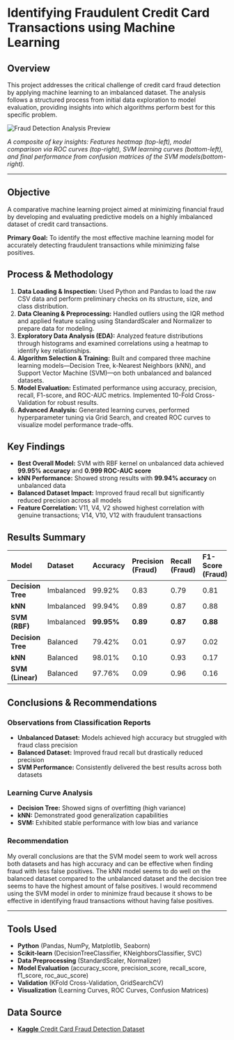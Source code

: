 # Identifying Fraudulent Credit Card Transactions using Machine Learning

## Overview

This project addresses the critical challenge of credit card fraud detection by applying machine learning to an imbalanced dataset. The analysis follows a structured process from initial data exploration to model evaluation, providing insights into which algorithms perform best for this specific problem.

![Fraud Detection Analysis Preview](assets/fraud_detect_vis)

*A composite of key insights: Features heatmap (top-left), model comparison via ROC curves (top-right), SVM learning curves (bottom-left), and final performance from confusion matrices of the SVM models(bottom-right).*

---

## Objective

A comparative machine learning project aimed at minimizing financial fraud by developing and evaluating predictive models on a highly imbalanced dataset of credit card transactions.

**Primary Goal:** To identify the most effective machine learning model for accurately detecting fraudulent transactions while minimizing false positives.

## Process & Methodology
1. **Data Loading & Inspection:** Used Python and Pandas to load the raw CSV data and perform preliminary checks on its structure, size, and class distribution.
2. **Data Cleaning & Preprocessing:** Handled outliers using the IQR method and applied feature scaling using StandardScaler and Normalizer to prepare data for modeling.
3. **Exploratory Data Analysis (EDA):** Analyzed feature distributions through histograms and examined correlations using a heatmap to identify key relationships.
4. **Algorithm Selection & Training:** Built and compared three machine learning models—Decision Tree, k-Nearest Neighbors (kNN), and Support Vector Machine (SVM)—on both unbalanced and balanced datasets.
5. **Model Evaluation:** Estimated performance using accuracy, precision, recall, F1-score, and ROC-AUC metrics. Implemented 10-Fold Cross-Validation for robust results.
6. **Advanced Analysis:** Generated learning curves, performed hyperparameter tuning via Grid Search, and created ROC curves to visualize model performance trade-offs.

## Key Findings

- **Best Overall Model:** SVM with RBF kernel on unbalanced data achieved **99.95% accuracy** and **0.999 ROC-AUC score**
- **kNN Performance:** Showed strong results with **99.94% accuracy** on unbalanced data
- **Balanced Dataset Impact:** Improved fraud recall but significantly reduced precision across all models
- **Feature Correlation:** V11, V4, V2 showed highest correlation with genuine transactions; V14, V10, V12 with fraudulent transactions

## Results Summary

| Model | Dataset | Accuracy | Precision (Fraud) | Recall (Fraud) | F1-Score (Fraud) | ROC-AUC |
| :--- | :--- | :--- | :--- | :--- | :--- | :--- |
| **Decision Tree** | Imbalanced | 99.92% | 0.83 | 0.79 | 0.81 | 0.956 |
| **kNN** | Imbalanced | 99.94% | 0.89 | 0.87 | 0.88 | 0.992 |
| **SVM (RBF)** | Imbalanced | **99.95%** | **0.89** | **0.87** | **0.88** | **0.999** |
| **Decision Tree** | Balanced | 79.42% | 0.01 | 0.97 | 0.02 | 0.883 |
| **kNN** | Balanced | 98.01% | 0.10 | 0.93 | 0.17 | 0.973 |
| **SVM (Linear)** | Balanced | 97.76% | 0.09 | 0.96 | 0.16 | 0.999 |

## Conclusions & Recommendations

### **Observations from Classification Reports**
- **Unbalanced Dataset:** Models achieved high accuracy but struggled with fraud class precision
- **Balanced Dataset:** Improved fraud recall but drastically reduced precision
- **SVM Performance:** Consistently delivered the best results across both datasets

### Learning Curve Analysis
- **Decision Tree:** Showed signs of overfitting (high variance)
- **kNN:** Demonstrated good generalization capabilities
- **SVM:** Exhibited stable performance with low bias and variance

### Recommendation
My overall conclusions are that the SVM model seem to work well across both datasets and has high accuracy and can be effective when finding fraud with less false positives. The kNN model seems to do well on the balanced dataset compared to the unbalanced dataset and the decision tree seems to have the highest amount of false positives. I would recommend using the SVM model in order to minimize fraud because it shows to be effective in identifying fraud transactions without having false positives.

---

## Tools Used

- **Python** (Pandas, NumPy, Matplotlib, Seaborn)
- **Scikit-learn** (DecisionTreeClassifier, KNeighborsClassifier, SVC)
- **Data Preprocessing** (StandardScaler, Normalizer)
- **Model Evaluation** (accuracy_score, precision_score, recall_score, f1_score, roc_auc_score)
- **Validation** (KFold Cross-Validation, GridSearchCV)
- **Visualization** (Learning Curves, ROC Curves, Confusion Matrices)

## Data Source
- [**Kaggle** Credit Card Fraud Detection Dataset](https://www.kaggle.com/datasets/mlg-ulb/creditcardfraud)

